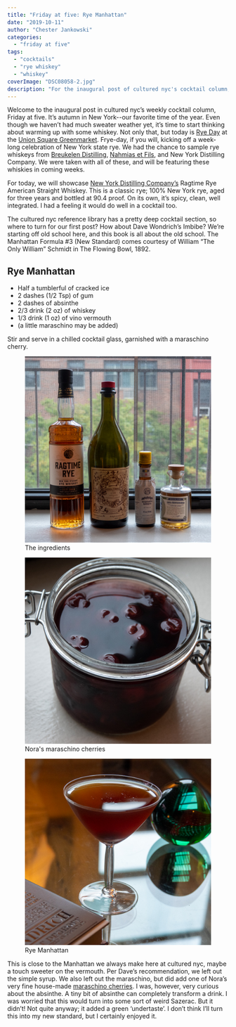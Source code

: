 ```yaml
---
title: "Friday at five: Rye Manhattan"
date: "2019-10-11"
author: "Chester Jankowski"
categories: 
  - "friday at five"
tags: 
  - "cocktails"
  - "rye whiskey"
  - "whiskey"
coverImage: "DSC08058-2.jpg"
description: "For the inaugural post of cultured nyc's cocktail column, we take a look at one of the great classics: the Manhattan."
---
```


Welcome to the inaugural post in cultured nyc’s weekly cocktail column, Friday at five. It’s autumn in New York--our favorite time of the year. Even though we haven’t had much sweater weather yet, it’s time to start thinking about warming up with some whiskey. Not only that, but today is [Rye Day](https://www.grownyc.org/blog/rye-day-1011-union-square-greenmarket) at the [Union Square Greenmarket](https://www.grownyc.org/greenmarket/manhattan-union-square-m). Frye-day, if you will, kicking off a week-long celebration of New York state rye. We had the chance to sample rye whiskeys from [Breukelen Distilling](https://brkdistilling.com/), [Nahmias et Fils](https://www.nahmiasetfils.com/), and New York Distilling Company. We were taken with all of these, and will be featuring these whiskies in coming weeks.

For today, we will showcase [New York Distilling Company’s](https://www.nydistilling.com) Ragtime Rye American Straight Whiskey. This is a classic rye; 100% New York rye, aged for three years and bottled at 90.4 proof. On its own, it’s spicy, clean, well integrated. I had a feeling it would do well in a cocktail too.

The cultured nyc reference library has a pretty deep cocktail section, so where to turn for our first post? How about Dave Wondrich’s Imbibe? We’re starting off old school here, and this book is all about the old school. The Manhattan Formula #3 (New Standard) comes courtesy of William “The Only William” Schmidt in The Flowing Bowl, 1892.

## Rye Manhattan

- Half a tumblerful of cracked ice
- 2 dashes (1/2 Tsp) of gum
- 2 dashes of absinthe
- 2/3 drink (2 oz) of whiskey
- 1/3 drink (1 oz) of vino vermouth
- (a little maraschino may be added)

Stir and serve in a chilled cocktail glass, garnished with a maraschino cherry.

<div class="two-column">
<figure><img src="images/DSC08051.jpg" alt="the ingredients"><figcaption>The ingredients</figcaption></figure>
<figure><img src="images/DSC08056.jpg" alt="Nora's maraschino cherries"><figcaption>Nora's maraschino cherries</figcaption></figure>
</div>
<figure><img src="images/DSC08071.jpg" alt="the Rye Manhattan cocktail"><figcaption>Rye Manhattan</figcaption></figure>

This is close to the Manhattan we always make here at cultured nyc, maybe a touch sweeter on the vermouth. Per Dave’s recommendation, we left out the simple syrup. We also left out the maraschino, but did add one of Nora’s very fine house-made [maraschino cherries](https://www.thekitchn.com/diy-recipe-boozy-cherries-3-wa-121134). I was, however, very curious about the absinthe. A tiny bit of absinthe can completely transform a drink. I was worried that this would turn into some sort of weird Sazerac. But it didn’t! Not quite anyway; it added a green ‘undertaste’. I don’t think I’ll turn this into my new standard, but I certainly enjoyed it.
